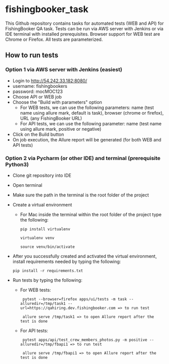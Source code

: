 # fishingbooker_task

This Github repository contains tasks for automated tests (WEB and API) for FishingBooker QA task. 
Tests can be run via AWS server with Jenkins or via IDE terminal with installed prerequisites.
Browser support for WEB test are Chrome or Firefox. 
All tests are parameterized.

## How to run tests 

### Option 1 via AWS server with Jenkins (easiest)

- Login to http://54.242.33.182:8080/
- username: fishingbookers
- password: mocMOC123
- Choose API or WEB job
- Choose the "Build with parameters" option
  - For WEB tests, we can use the following parameters: name (test name using allure mark, default is task), browser (chrome or firefox), URL (any FishingBooker URL)
  - For API tests, we can use the following parameter: name (test name using allure mark, positive or negative)
- Click on the Build button
- On job execution, the Allure report will be generated (for both WEB and API tests)

### Option 2 via Pycharm (or other IDE) and terminal (prerequisite Python3)

- Clone git repository into IDE
- Open terminal 
- Make sure the path in the terminal is the root folder of the project
- Create a virtual environment 
  - For Mac inside the terminal within the root folder of the project type the following:
      ```
     pip install virtualenv
      ```
      ```
     virtualenv venv
      ```
      ```
     source venv/bin/activate
      ```
- After you successfully created and activated the virtual environment, install requirements needed by typing the following:
    ```
   pip install -r requirements.txt
    ```

- Run tests by typing the following:
  - For WEB tests:
    ```
     pytest --browser=firefox apps/ui/tests -m task --alluredir=/tmp/task1 --url=https://qahiring.dev.fishingbooker.com => to run test
    ```
    ```
     allure serve /tmp/task1 => to open Allure report after the test is done
    ```
  - For API tests:
    ```
     pytest apps/api/test_crew_members_photos.py -m positive --alluredir=/tmp/fbapi1 => to run test
    ```
    ```
     allure serve /tmp/fbapi1 => to open Allure report after the test is done   
    ```
    